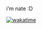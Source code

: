 i'm nate :D

[![wakatime](https://wakatime.com/badge/user/d616de3b-3426-4791-8be7-fbef7f3700b7.svg)](https://wakatime.com/@d616de3b-3426-4791-8be7-fbef7f3700b7)
